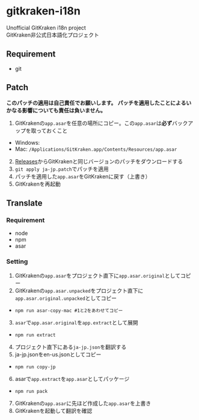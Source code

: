 # gitkraken-i18n
Unofficial GitKraken i18n project  
GitKraken非公式日本語化プロジェクト

## Requirement
- git

## Patch
**このパッチの適用は自己責任でお願いします。**
**パッチを適用したことによるいかなる影響についても責任は負いません。**

1. GitKrakenの`app.asar`を任意の場所にコピー。この`app.asar`は**必ず**バックアップを取っておくこと
  - Windows: 
  - Mac: `/Applications/GitKraken.app/Contents/Resources/app.asar`
2. [Releases](https://github.com/megos/gitkraken-i18n/releases)からGitKrakenと同じバージョンのパッチをダウンロードする
3. `git apply ja-jp.patch`でパッチを適用
4. パッチを適用した`app.asar`をGitKrakenに戻す（上書き）
5. GitKrakenを再起動

## Translate

### Requirement
- node
- npm
- asar

### Setting

1. GitKrakenの`app.asar`をプロジェクト直下に`app.asar.original`としてコピー
2. GitKrakenの`app.asar.unpacked`をプロジェクト直下に`app.asar.original.unpacked`としてコピー
  - `npm run asar-copy-mac #1と2をあわせてコピー`
3. `asar`で`app.asar.original`を`app.extract`として展開
  - `npm run extract`
4. プロジェクト直下にある`ja-jp.json`を翻訳する
5. ja-jp.jsonをen-us.jsonとしてコピー
  - `npm run copy-jp`
6. asarで`app.extract`を`app.asar`としてパッケージ
  - `npm run pack`
7. GitKrakenの`app.asar`に先ほど作成した`app.asar`を上書き
8. GitKrakenを起動して翻訳を確認
